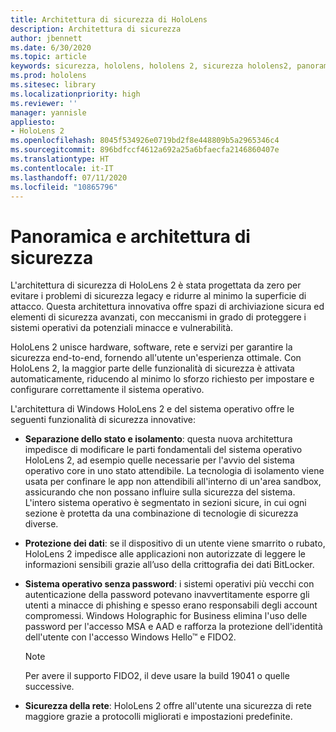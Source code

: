 ```yaml
---
title: Architettura di sicurezza di HoloLens
description: Architettura di sicurezza
author: jbennett
ms.date: 6/30/2020
ms.topic: article
keywords: sicurezza, hololens, hololens 2, sicurezza hololens2, panoramica della sicurezza, architettura di sicurezza, architettura, architettura hololens 2
ms.prod: hololens
ms.sitesec: library
ms.localizationpriority: high
ms.reviewer: ''
manager: yannisle
appliesto:
- HoloLens 2
ms.openlocfilehash: 8045f534926e0719bd2f8e448809b5a2965346c4
ms.sourcegitcommit: 896bdfccf4612a692a25a6bfaecfa2146860407e
ms.translationtype: HT
ms.contentlocale: it-IT
ms.lasthandoff: 07/11/2020
ms.locfileid: "10865796"
---
```

# Panoramica e architettura di sicurezza

L'architettura di sicurezza di HoloLens 2 è stata progettata da zero per evitare i problemi di sicurezza legacy e ridurre al minimo la superficie di attacco. Questa architettura innovativa offre spazi di archiviazione sicura ed elementi di sicurezza avanzati, con meccanismi in grado di proteggere i sistemi operativi da potenziali minacce e vulnerabilità.

HoloLens 2 unisce hardware, software, rete e servizi per garantire la sicurezza end-to-end, fornendo all'utente un'esperienza ottimale. Con HoloLens 2, la maggior parte delle funzionalità di sicurezza è attivata automaticamente, riducendo al minimo lo sforzo richiesto per impostare e configurare correttamente il sistema operativo.

L'architettura di Windows HoloLens 2 e del sistema operativo offre le seguenti funzionalità di sicurezza innovative:

  * **Separazione dello stato e isolamento**: questa nuova architettura impedisce di modificare le parti fondamentali del sistema operativo HoloLens 2, ad esempio quelle necessarie per l'avvio del sistema operativo core in uno stato attendibile. La tecnologia di isolamento viene usata per confinare le app non attendibili all'interno di un'area sandbox, assicurando che non possano influire sulla sicurezza del sistema. L'intero sistema operativo è segmentato in sezioni sicure, in cui ogni sezione è protetta da una combinazione di tecnologie di sicurezza diverse.
  
  * **Protezione dei dati**: se il dispositivo di un utente viene smarrito o rubato, HoloLens 2 impedisce alle applicazioni non autorizzate di leggere le informazioni sensibili grazie all’uso della crittografia dei dati BitLocker. 
  
  * **Sistema operativo senza password**: i sistemi operativi più vecchi con autenticazione della password potevano inavvertitamente esporre gli utenti a minacce di phishing e spesso erano responsabili degli account compromessi. Windows Holographic for Business elimina l'uso delle password per l'accesso MSA e AAD e rafforza la protezione dell'identità dell'utente con l'accesso Windows Hello™ e FIDO2. 
  
    > [!NOTE]
    > Per avere il supporto FIDO2, il deve usare la build 19041 o quelle successive. 

  * **Sicurezza della rete**: HoloLens 2 offre all'utente una sicurezza di rete maggiore grazie a protocolli migliorati e impostazioni predefinite.
